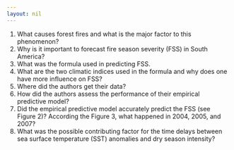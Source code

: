 ```yaml
---
layout: nil
---
```


1. What causes forest fires and what is the major factor to this phenomenon? 
2. Why is it important to forecast fire season severity (FSS) in South America?
3. What was the formula used in predicting FSS.
4. What are the two climatic indices used in the formula and why does one have more influence on FSS?
5. Where did the authors get their data?
6. How did the authors assess the performance of their empirical predictive model?
7. Did the empirical predictive model accurately predict the FSS (see Figure 2)? According the Figure 3, what happened in 2004, 2005, and 2007?
8. What was the possible contributing factor for the time delays between sea surface temperature (SST) anomalies and dry season intensity?
